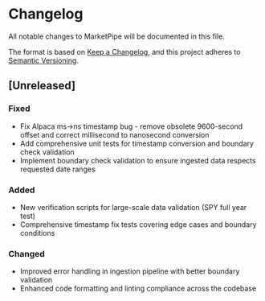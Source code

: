# Changelog

All notable changes to MarketPipe will be documented in this file.

The format is based on [Keep a Changelog](https://keepachangelog.com/en/1.0.0/),
and this project adheres to [Semantic Versioning](https://semver.org/spec/v2.0.0.html).

## [Unreleased]

### Fixed
- Fix Alpaca ms→ns timestamp bug - remove obsolete 9600-second offset and correct millisecond to nanosecond conversion
- Add comprehensive unit tests for timestamp conversion and boundary check validation
- Implement boundary check validation to ensure ingested data respects requested date ranges

### Added
- New verification scripts for large-scale data validation (SPY full year test)
- Comprehensive timestamp fix tests covering edge cases and boundary conditions

### Changed
- Improved error handling in ingestion pipeline with better boundary validation
- Enhanced code formatting and linting compliance across the codebase 